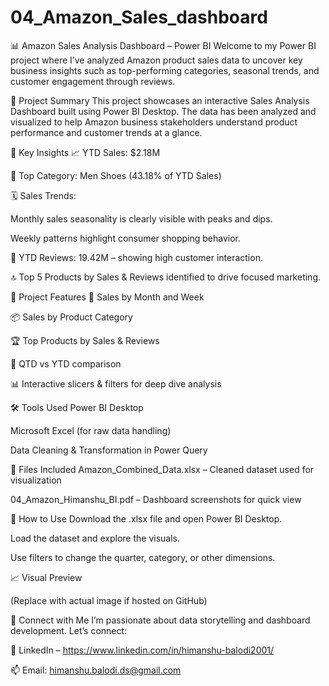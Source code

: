 # 04_Amazon_Sales_dashboard
📊 Amazon Sales Analysis Dashboard – Power BI
Welcome to my Power BI project where I’ve analyzed Amazon product sales data to uncover key business insights such as top-performing categories, seasonal trends, and customer engagement through reviews.

🚀 Project Summary
This project showcases an interactive Sales Analysis Dashboard built using Power BI Desktop. The data has been analyzed and visualized to help Amazon business stakeholders understand product performance and customer trends at a glance.

📌 Key Insights
📈 YTD Sales: $2.18M

🧸 Top Category: Men Shoes (43.18% of YTD Sales)

🗓️ Sales Trends:

Monthly sales seasonality is clearly visible with peaks and dips.

Weekly patterns highlight consumer shopping behavior.

🧾 YTD Reviews: 19.42M – showing high customer interaction.

🔝 Top 5 Products by Sales & Reviews identified to drive focused marketing.

📂 Project Features
📅 Sales by Month and Week

📦 Sales by Product Category

🏆 Top Products by Sales & Reviews

🎯 QTD vs YTD comparison

📊 Interactive slicers & filters for deep dive analysis

🛠 Tools Used
Power BI Desktop

Microsoft Excel (for raw data handling)

Data Cleaning & Transformation in Power Query

📁 Files Included
Amazon_Combined_Data.xlsx – Cleaned dataset used for visualization

04_Amazon_Himanshu_BI.pdf – Dashboard screenshots for quick view

📌 How to Use
Download the .xlsx file and open Power BI Desktop.

Load the dataset and explore the visuals.

Use filters to change the quarter, category, or other dimensions.

📈 Visual Preview

(Replace with actual image if hosted on GitHub)

🔗 Connect with Me
I’m passionate about data storytelling and dashboard development. Let’s connect:

🔗 LinkedIn – https://www.linkedin.com/in/himanshu-balodi2001/

📫 Email: himanshu.balodi.ds@gmail.com
